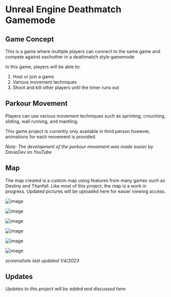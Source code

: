 # Unreal Engine Deathmatch Gamemode

## Game Concept

This is a game where multiple players can connect to the same game and compete against eachother in a deathmatch style gamemode

In this game, players will be able to:

1. Host or join a game
2. Various movement techniques
3. Shoot and kill other players until the timer runs out


## Parkour Movement

Players can use various movement techniques such as sprinting, crouching, sliding, wall running, and mantling.



This game project is currently only available in third person however, animations for each movement is provided.

*Note: The development of the parkour movement was made easier by DavieDev on YouTube*

## Map

The map created is a custom map using features from many games such as Destiny and Titanfall. 
Like most of this project, the map is a work in progress. Updated pictures will be uploaded here for easier viewing access.

![image](https://user-images.githubusercontent.com/77950843/210633612-ef3ca4fd-09a9-4c3d-a237-d1f482af29e9.png)

![image](https://user-images.githubusercontent.com/77950843/210633640-cd513a13-c9f9-45ee-8aa9-3a31a1e797d8.png)

![image](https://user-images.githubusercontent.com/77950843/210633660-ce3641c7-368a-4b66-8dc4-d4942aa55c06.png)

![image](https://user-images.githubusercontent.com/77950843/210633692-73b340cf-2ddf-4d6f-8784-68d0634953e0.png)

![image](https://user-images.githubusercontent.com/77950843/210633713-215c0b4f-64d8-46ca-a36c-d5c48814b1c3.png)

![image](https://user-images.githubusercontent.com/77950843/210633732-9fa8c021-eecd-40cf-a210-72b15883269c.png)

*screenshots last updated 1/4/2023*

## Updates

*Updates to this project will be added and discussed here*
